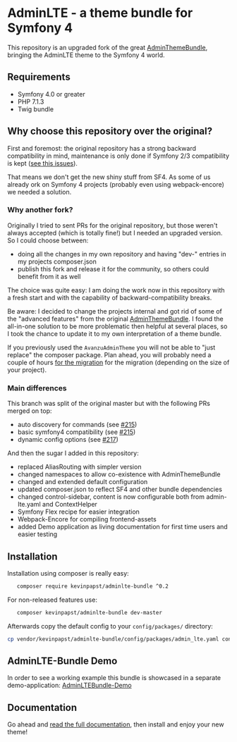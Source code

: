 # AdminLTE - a theme bundle for Symfony 4

This repository is an upgraded fork of the great [AdminThemeBundle](https://github.com/avanzu/AdminThemeBundle), bringing the AdminLTE theme to the Symfony 4 world.

## Requirements

- Symfony 4.0 or greater
- PHP 7.1.3
- Twig bundle

## Why choose this repository over the original?

First and foremost: the original repository has a strong backward compatibility in mind, maintenance is only done if Symfony 2/3 compatibility is kept ([see this issues](https://github.com/avanzu/AdminThemeBundle/pull/216)).

That means we don't get the new shiny stuff from SF4. As some of us already ork on Symfony 4 projects (probably even using webpack-encore) we needed a solution. 

### Why another fork?
 
Originally I tried to sent PRs for the original repository, but those weren't always accepted (which is totally fine!) but I needed an upgraded version.
So I could choose between:
- doing all the changes in my own repository and having "dev-" entries in my projects composer.json
- publish this fork and release it for the community, so others could benefit from it as well

The choice was quite easy: I am doing the work now in this repository with a fresh start and with the capability of backward-compatibility breaks.

Be aware: I decided to change the projects internal and got rid of some of the "advanced features" from the original [AdminThemeBundle](https://github.com/avanzu/AdminThemeBundle).
I found the all-in-one solution to be more problematic then helpful at several places, so I took the chance to update it to my own interpretation of a theme bundle.

If you previously used the `AvanzuAdminTheme` you will not be able to "just replace" the composer package. 
Plan ahead, you will probably need a couple of hours [for the migration](Resources/docs/migration_guide.md) for the migration (depending on the size of your project).

### Main differences

This branch was split of the original master but with the following PRs merged on top:

- auto discovery for commands (see [#215](https://github.com/avanzu/AdminThemeBundle/pull/215))
- basic symfony4 compatibility (see [#215](https://github.com/avanzu/AdminThemeBundle/pull/216))
- dynamic config options (see [#217](https://github.com/avanzu/AdminThemeBundle/pull/217))

And then the sugar I added in this repository: 

- replaced AliasRouting with simpler version
- changed namespaces to allow co-existence with AdminThemeBundle
- changed and extended default configuration
- updated composer.json to reflect SF4 and other bundle dependencies
- changed control-sidebar, content is now configurable both from admin-lte.yaml and ContextHelper
- Symfony Flex recipe for easier integration
- Webpack-Encore for compiling frontend-assets
- added Demo application as living documentation for first time users and easier testing

## Installation

Installation using composer is really easy:

```bash
   composer require kevinpapst/adminlte-bundle ^0.2
```

For non-released features use:

```bash
   composer kevinpapst/adminlte-bundle dev-master
```

Afterwards copy the default config to your `config/packages/` directory:

```bash
cp vendor/kevinpapst/adminlte-bundle/config/packages/admin_lte.yaml config/packages/
```

## AdminLTE-Bundle Demo

In order to see a working example this bundle is showcased in a separate demo-application: [AdminLTEBundle-Demo](https://github.com/kevinpapst/AdminLTEBundle-Demo) 
        
## Documentation

Go ahead and [read the full documentation](Resources/docs/), then install and enjoy your new theme!
